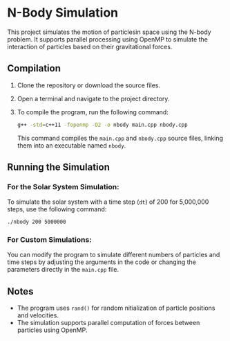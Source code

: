 
# N-Body Simulation

This project simulates the motion of particlesin space using the N-body problem. It supports parallel processing using OpenMP to simulate the interaction of particles based on their gravitational forces.

## Compilation

1. Clone the repository or download the source files.

2. Open a terminal and navigate to the project directory.

3. To compile the program, run the following command:

   ```bash
   g++ -std=c++11 -fopenmp -O2 -o nbody main.cpp nbody.cpp
   ```

   This command compiles the `main.cpp` and `nbody.cpp` source files, linking them into an executable named `nbody`.

## Running the Simulation

### For the Solar System Simulation:
To simulate the solar system with a time step (`dt`) of 200 for 5,000,000 steps, use the following command:

```bash
./nbody 200 5000000
```

### For Custom Simulations:
You can modify the program to simulate different numbers of particles and time steps by adjusting the arguments in the code or changing the parameters directly in the `main.cpp` file.

## Notes

- The program uses `rand()` for random nitialization of particle positions and velocities.
- The simulation supports parallel computation of forces between particles using OpenMP.
